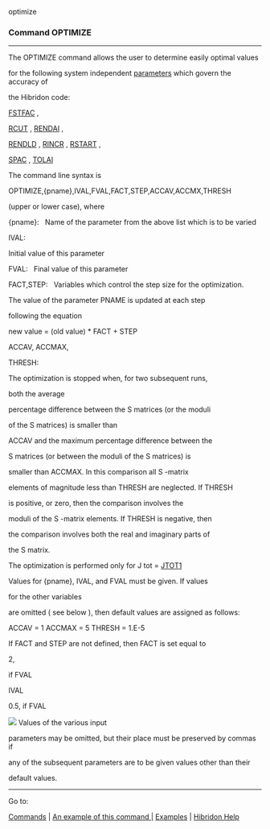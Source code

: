optimize


###   Command OPTIMIZE


------------------------------


The OPTIMIZE command allows the user to determine easily optimal values

for the following system independent  [parameters](params.html)   which govern the accuracy of

the Hibridon code:


[FSTFAC](fstfac.html)  ,

[RCUT](rcut.html)  ,  [RENDAI](rendld.html)  ,

[RENDLD](rendld.html)  ,  [RINCR](tolai.html)  ,  [RSTART](rendld.html)  ,

[SPAC](spac.html)  ,  [TOLAI](tolai.html)


The command line syntax is


OPTIMIZE,{pname},IVAL,FVAL,FACT,STEP,ACCAV,ACCMX,THRESH


(upper or lower case), where


{pname}:         Name of the parameter from the above list which is to be varied


IVAL:

Initial value of this parameter


FVAL:           Final value of this parameter


FACT,STEP:      Variables which control the step size for the optimization.

The value of the parameter PNAME is updated at each step

following the equation


new value = (old value) * FACT + STEP


ACCAV, ACCMAX,

THRESH:

The optimization is stopped when, for two subsequent runs,

both the average

percentage difference between the  S  matrices (or the moduli

of the  S matrices)  is smaller than

ACCAV and the maximum percentage difference between the

S  matrices (or between the moduli of the  S matrices) is

smaller than ACCMAX. In this comparison all  S -matrix

elements of magnitude less than THRESH are neglected.  If THRESH

is positive, or zero, then the comparison involves the

moduli of the  S -matrix elements.  If THRESH is negative, then

the comparison involves both the real and imaginary parts of

the  S  matrix.


The optimization is performed only for  J tot   =  [JTOT1](jtot1.html)


Values for  {pname}, IVAL,  and  FVAL  must be given.  If values

for the other variables

are omitted ( see below ), then default values are assigned as follows:


ACCAV = 1
ACCMAX = 5
THRESH = 1.E-5


If FACT and STEP are not defined, then FACT is set equal to

2,

if FVAL

IVAL


0.5, if FVAL

![](warningsmall.gif)  Values of the various input

parameters may be omitted, but their place must be preserved by commas if

any of the subsequent parameters are to be given values other than their

default values.


------------------------------


Go to:


[Commands](commands.html)   |  [An example of this command |](optimize.ex.html) [Examples](examples.html)   |  [Hibridon Help](hibhelp.html)
